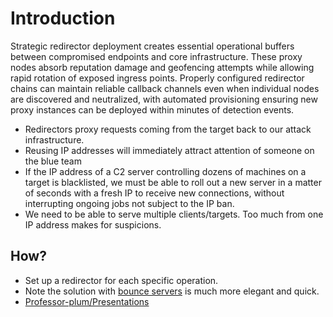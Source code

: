 # Introduction

Strategic redirector deployment creates essential operational buffers between compromised endpoints and core 
infrastructure. These proxy nodes absorb reputation damage and geofencing attempts while allowing rapid rotation 
of exposed ingress points. Properly configured redirector chains can maintain reliable callback channels even when 
individual nodes are discovered and neutralized, with automated provisioning ensuring new proxy instances can be 
deployed within minutes of detection events.

* Redirectors proxy requests coming from the target back to our attack infrastructure.
* Reusing IP addresses will immediately attract attention of someone on the blue team
* If the IP address of a C2 server controlling dozens of machines on a target is blacklisted, we must be able to roll out a new server in a matter of seconds with a fresh IP to receive new connections, without interrupting ongoing jobs not subject to the IP ban.
* We need to be able to serve multiple clients/targets. Too much from one IP address makes for suspicions.

## How?

* Set up a redirector for each specific operation.
* Note the solution with [bounce servers](../bouncers/README.md) is much more elegant and quick.
* [Professor-plum/Presentations](https://github.com/Professor-plum/Presentations)
